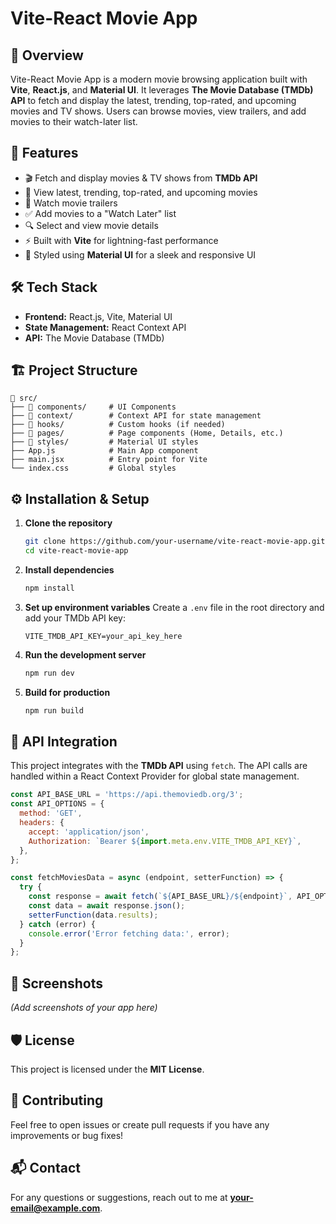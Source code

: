 # Vite-React Movie App

## 📌 Overview
Vite-React Movie App is a modern movie browsing application built with **Vite**, **React.js**, and **Material UI**. It leverages **The Movie Database (TMDb) API** to fetch and display the latest, trending, top-rated, and upcoming movies and TV shows. Users can browse movies, view trailers, and add movies to their watch-later list.

## 🚀 Features
- 🎬 Fetch and display movies & TV shows from **TMDb API**
- 📌 View latest, trending, top-rated, and upcoming movies
- 🎥 Watch movie trailers
- ✅ Add movies to a "Watch Later" list
- 🔍 Select and view movie details
- ⚡ Built with **Vite** for lightning-fast performance
- 🎨 Styled using **Material UI** for a sleek and responsive UI

## 🛠️ Tech Stack
- **Frontend:** React.js, Vite, Material UI
- **State Management:** React Context API
- **API:** The Movie Database (TMDb)

## 🏗️ Project Structure
```
📂 src/
├── 📂 components/     # UI Components
├── 📂 context/        # Context API for state management
├── 📂 hooks/          # Custom hooks (if needed)
├── 📂 pages/          # Page components (Home, Details, etc.)
├── 📂 styles/         # Material UI styles
├── App.js            # Main App component
├── main.jsx          # Entry point for Vite
└── index.css         # Global styles
```

## ⚙️ Installation & Setup
1. **Clone the repository**
   ```sh
   git clone https://github.com/your-username/vite-react-movie-app.git
   cd vite-react-movie-app
   ```

2. **Install dependencies**
   ```sh
   npm install
   ```

3. **Set up environment variables**
   Create a `.env` file in the root directory and add your TMDb API key:
   ```env
   VITE_TMDB_API_KEY=your_api_key_here
   ```

4. **Run the development server**
   ```sh
   npm run dev
   ```

5. **Build for production**
   ```sh
   npm run build
   ```

## 🔗 API Integration
This project integrates with the **TMDb API** using `fetch`. The API calls are handled within a React Context Provider for global state management.
```js
const API_BASE_URL = 'https://api.themoviedb.org/3';
const API_OPTIONS = {
  method: 'GET',
  headers: {
    accept: 'application/json',
    Authorization: `Bearer ${import.meta.env.VITE_TMDB_API_KEY}`,
  },
};

const fetchMoviesData = async (endpoint, setterFunction) => {
  try {
    const response = await fetch(`${API_BASE_URL}/${endpoint}`, API_OPTIONS);
    const data = await response.json();
    setterFunction(data.results);
  } catch (error) {
    console.error('Error fetching data:', error);
  }
};
```

## 📸 Screenshots
*(Add screenshots of your app here)*

## 🛡️ License
This project is licensed under the **MIT License**.

## 🤝 Contributing
Feel free to open issues or create pull requests if you have any improvements or bug fixes!

## 📬 Contact
For any questions or suggestions, reach out to me at **your-email@example.com**.

